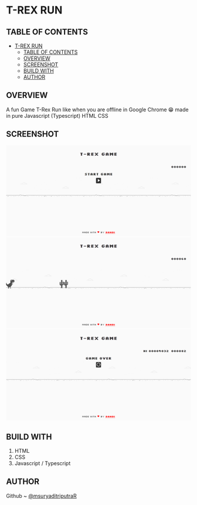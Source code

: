 # T-REX RUN

## TABLE OF CONTENTS
- [T-REX RUN](#t-rex-run)
  - [TABLE OF CONTENTS](#table-of-contents)
  - [OVERVIEW](#overview)
  - [SCREENSHOT](#screenshot)
  - [BUILD WITH](#build-with)
  - [AUTHOR](#author)


## OVERVIEW 

A fun Game T-Rex Run like when you are offline in Google Chrome 😁 made in pure Javascript (Typescript)
HTML CSS

## SCREENSHOT

![init-state](./src/img/screenshot/init-state.png)
![play-state](./src/img/screenshot/play-state.png)
![game-over](./src/img/screenshot/game-over.png)

## BUILD WITH

1. HTML
2. CSS
3. Javascript / Typescript

## AUTHOR

Github ~ [@msuryaditriputraR](https://github.com/msuryaditriputraR)
